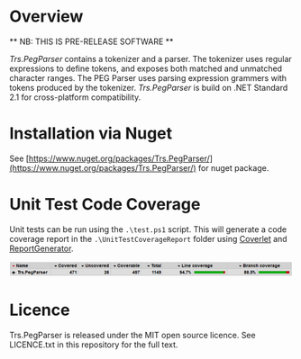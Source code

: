 # Overview

** NB: THIS IS PRE-RELEASE SOFTWARE **

_Trs.PegParser_ contains a tokenizer and a parser. The tokenizer uses regular expressions to define tokens, and exposes both matched and unmatched character ranges. The PEG Parser uses parsing expression grammers with tokens produced by the tokenizer. _Trs.PegParser_ is build on .NET Standard 2.1 for cross-platform compatibility.

# Installation via Nuget

See [https://www.nuget.org/packages/Trs.PegParser/](https://www.nuget.org/packages/Trs.PegParser/) for nuget package.

# Unit Test Code Coverage

Unit tests can be run using the `.\test.ps1` script. This will generate a code coverage report in the `.\UnitTestCoverageReport` folder using [Coverlet](https://github.com/tonerdo/coverlethttps://github.com/tonerdo/coverlet) and [ReportGenerator](https://github.com/danielpalme/ReportGenerator).

![Code Coverage](code_coverage.PNG)

# Licence

Trs.PegParser is released under the MIT open source licence. See LICENCE.txt in this repository for the full text.
